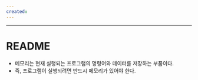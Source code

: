 ```yaml
---
created:
---
```

---
# **README**


- 메모리는 현재 실행되는 프로그램의 명령어와 데이터를 저장하는 부품이다.
- 즉, 프로그램이 실행되려면 반드시 메모리가 있어야 한다.
